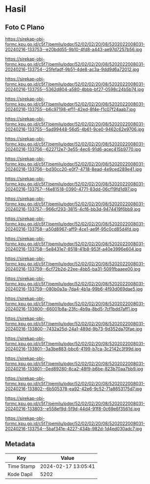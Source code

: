 # Hasil

## Foto C Plano

https://sirekap-obj-formc.kpu.go.id/c5f7/pemilu/pdpr/52/02/02/20/08/5202022008031-20240216-133753--e20bdd55-9b10-4fd8-a443-ae97d7257b56.jpg

https://sirekap-obj-formc.kpu.go.id/c5f7/pemilu/pdpr/52/02/02/20/08/5202022008031-20240216-133754--25fefadf-9b51-4de8-ac3a-9dd9d6a72012.jpg

https://sirekap-obj-formc.kpu.go.id/c5f7/pemilu/pdpr/52/02/02/20/08/5202022008031-20240216-133755--5362d804-a580-4bbb-bf27-0598c24b5b74.jpg

https://sirekap-obj-formc.kpu.go.id/c5f7/pemilu/pdpr/52/02/02/20/08/5202022008031-20240216-133755--b6c97198-ef11-42ed-8f4e-f1c07f24aab7.jpg

https://sirekap-obj-formc.kpu.go.id/c5f7/pemilu/pdpr/52/02/02/20/08/5202022008031-20240216-133755--5ad99448-56d5-4b61-9ce0-9462c62e9706.jpg

https://sirekap-obj-formc.kpu.go.id/c5f7/pemilu/pdpr/52/02/02/20/08/5202022008031-20240216-133756--622712e7-3e55-4ec6-91d6-acec415b9770.jpg

https://sirekap-obj-formc.kpu.go.id/c5f7/pemilu/pdpr/52/02/02/20/08/5202022008031-20240216-133756--bd30cc20-e0f7-4718-8ead-4e9ced289e41.jpg

https://sirekap-obj-formc.kpu.go.id/c5f7/pemilu/pdpr/52/02/02/20/08/5202022008031-20240216-133757--f4e81518-0390-4771-83dd-06cf19fd1d97.jpg

https://sirekap-obj-formc.kpu.go.id/c5f7/pemilu/pdpr/52/02/02/20/08/5202022008031-20240216-133757--966cf293-3815-4cf6-bb3d-9474419f6bb9.jpg

https://sirekap-obj-formc.kpu.go.id/c5f7/pemilu/pdpr/52/02/02/20/08/5202022008031-20240216-133758--a50d8967-aff9-4ce1-ae9f-95c0cd85d4fd.jpg

https://sirekap-obj-formc.kpu.go.id/c5f7/pemilu/pdpr/52/02/02/20/08/5202022008031-20240216-133758--5e8431e7-8518-41b8-953f-a40e3996e604.jpg

https://sirekap-obj-formc.kpu.go.id/c5f7/pemilu/pdpr/52/02/02/20/08/5202022008031-20240216-133759--6cf72b2d-22ee-4bb5-ba31-5091fbaaee00.jpg

https://sirekap-obj-formc.kpu.go.id/c5f7/pemilu/pdpr/52/02/02/20/08/5202022008031-20240216-133759--080b0a3a-7da4-4b1a-99b6-4f93d069dae5.jpg

https://sirekap-obj-formc.kpu.go.id/c5f7/pemilu/pdpr/52/02/02/20/08/5202022008031-20240216-133800--66001b8a-23fc-4b9a-8bd5-7cf1bdd7aff1.jpg

https://sirekap-obj-formc.kpu.go.id/c5f7/pemilu/pdpr/52/02/02/20/08/5202022008031-20240216-133800--7432a25d-24a1-489d-9b73-9d352da70fae.jpg

https://sirekap-obj-formc.kpu.go.id/c5f7/pemilu/pdpr/52/02/02/20/08/5202022008031-20240216-133801--3a3be883-bbc6-4199-b7ca-3c2142c3f99d.jpg

https://sirekap-obj-formc.kpu.go.id/c5f7/pemilu/pdpr/52/02/02/20/08/5202022008031-20240216-133801--0ed89280-8ca2-48f9-b6be-823b70aa7bb9.jpg

https://sirekap-obj-formc.kpu.go.id/c5f7/pemilu/pdpr/52/02/02/20/08/5202022008031-20240216-133802--6b505378-ea92-42e6-9c52-71a8653175d7.jpg

https://sirekap-obj-formc.kpu.go.id/c5f7/pemilu/pdpr/52/02/02/20/08/5202022008031-20240216-133803--e558ef9d-5f9d-44d4-91f8-0c69e6f3561d.jpg

https://sirekap-obj-formc.kpu.go.id/c5f7/pemilu/pdpr/52/02/02/20/08/5202022008031-20240216-133754--5baf341e-4227-434b-982d-1d4ed030adc7.jpg


## Metadata

| Key        | Value               |
| ---------- | ------------------- |
| Time Stamp | 2024-02-17 13:05:41 |
| Kode Dapil | 5202                |



